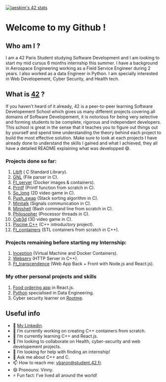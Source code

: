 <!--
**VincentBaron/VincentBaron** is a ✨ _special_ ✨ repository because its `README.md` (this file) appears on your GitHub profile.

Here are some ideas to get you started:

- 🔭 I’m currently working on ...
- 🌱 I’m currently learning ...
- 👯 I’m looking to collaborate on ...
- 🤔 I’m looking for help with ...
- 💬 Ask me about ...
- 📫 How to reach me: ...
- 😄 Pronouns: ...
- ⚡ Fun fact: ...
-->

[![jaeskim's 42 stats](https://badge42.herokuapp.com/api/stats/vbaron)](https://github.com/JaeSeoKim/badge42)

# Welcome to my Github !

## Who am I ?

I am a 42 Paris Student studying Software Development and I am looking to start my mid cursus 6 months internship this summer. I have a background in Aerospace Engineering working as a Field Service Engineer during 2 years. I also worked as a data Engineer in Python. I am specially interested in Web Developement, Cyber Security, and Health tech.

## What is [42](https://42.fr/en/homepage/) ?

If you haven't heard of it already, 42 is a peer-to-peer learning Software Developement School which gives us many different projects covering all domains of Software Developement, it is notorious for being very selective and forming students to be complete, rigorous and independant developers. This school is great in the sense that it teaches you to figure out things out by yourself and spend time understanding the theory behind each project to build the most effective solution. Make sure to look at each projects I have already done to understand the skills I gained and what I achieved, they all have a detailed README explaining what was developped :smile:.

### Projects done so far:

1. [Libft](https://github.com/VincentBaron/Libft) ( C Standard Library).
2. [GNL](https://github.com/VincentBaron/GNL) (File parser in C).
3. [Ft_server](https://github.com/VincentBaron/Ft_server) (Docker images & containers).
4. [Printf](https://github.com/VincentBaron/Printf) (Printf function from scratch in C).
5. [So_long](https://github.com/VincentBaron/So_Long) (2D video game in C).
6. [Push_swap](https://github.com/VincentBaron/push_swap) (Stack sorting algorithm in C).
7. [Minitalk](https://github.com/VincentBaron/Minitalk) (Signals communication in C).
8. [Minishell](https://github.com/VincentBaron/Minishell) (Bash command line from scratch in C).
9. [Philosopher](https://github.com/VincentBaron/Philosophers) (Processor threads in C).
10. [Cub3d](https://github.com/VincentBaron/Cub3d) (3D video game in C).
11. [Piscine C++](https://github.com/VincentBaron/Piscine_CPP) (C++ introductory project).
12. [Ft_containers](https://github.com/VincentBaron/ft_containers) (STL containers from scratch in C++).

### Projects remaining before starting my Internship:

1. [Inception]() (Virtual Machine and Docker Containers).
2. [Webserv]() (HTTP Server in C++).
3. [Ft_transcendence]() (Web App Back + Front with Node.js and React.js).

### My other personal projects and skills

1. [Food ordering app](https://github.com/VincentBaron/ReactFoodApp) in React.js.
2. [Python](https://github.com/VincentBaron/Python_Projects) specialised in Data Engineering.
3. Cyber security learner on [Rootme](https://www.root-me.org/VinnyLeHacker).

## Useful info

- :book: [My Linkedin](https://www.linkedin.com/in/vincent-baron-775335156/).
- 🔭 I’m currently working on creating C++ containers from scratch.
- 🌱 I’m currently learning C++ and React.js.
- 👯 I’m looking to collaborate on Health, cyber-security and web developement projects.
- 🤔 I’m looking for help with finding an internship!
- 💬 Ask me about C++ and C.
- 📫 How to reach me: vbaron@student.42.fr.
- 😄 Pronouns: Vinny.
- ⚡ Fun fact: I've lived all around the world!
